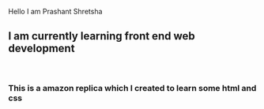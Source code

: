 Hello I am Prashant Shretsha
<br> 
<h2>I am currently learning front end web development </h2>
<br>
<h3>This is a amazon replica which I created to learn some html and css</h3>
